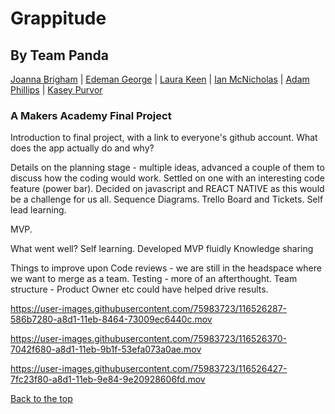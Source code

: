 # Grappitude
## By Team Panda
[Joanna Brigham](https://github.com/JLBrigham) | [Edeman George](https://github.com/eds-101) | [Laura Keen](https://github.com/Laura-Keen) | [Ian McNicholas](https://github.com/ianmcnicholas) | [Adam Phillips](https://github.com/AdamP2000) | [Kasey Purvor](https://github.com/kasey-purvor)
### A Makers Academy Final Project

Introduction to final project, with a link to everyone's github account.  What does the app actually do and why?

Details on the planning stage - multiple ideas, advanced a couple of them to discuss how the coding would work.  Settled on one with an interesting code feature (power bar).
Decided on javascript and REACT NATIVE as this would be a challenge for us all.
Sequence Diagrams.
Trello Board and Tickets.
Self lead learning.

MVP.

What went well?
  Self learning.
  Developed MVP fluidly
  Knowledge sharing

Things to improve upon
  Code reviews - we are still in the headspace where we want to merge as a team.
  Testing - more of an afterthought.
  Team structure - Product Owner etc could have helped drive results.




https://user-images.githubusercontent.com/75983723/116526287-586b7280-a8d1-11eb-8464-73009ec6440c.mov

https://user-images.githubusercontent.com/75983723/116526370-7042f680-a8d1-11eb-9b1f-53efa073a0ae.mov

https://user-images.githubusercontent.com/75983723/116526427-7fc23f80-a8d1-11eb-9e84-9e20928606fd.mov

[Back to the top](#grappitude)
